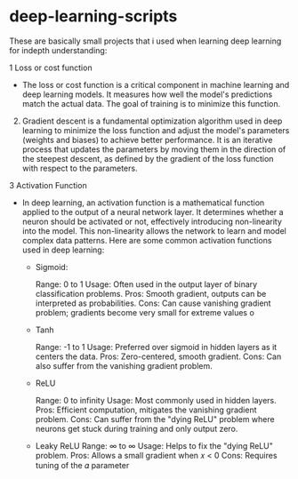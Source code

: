 # deep-learning-scripts
These are basically small projects that i used when learning deep learning for indepth understanding:

1 Loss or cost function

- The loss or cost function is a critical component in machine learning and deep learning models. It measures how well the model's predictions match the actual data. The goal of training is to minimize this function.

2. Gradient descent is a fundamental optimization algorithm used in deep learning to minimize the loss function and adjust the model's parameters (weights and biases) to achieve better performance. It is an iterative process that updates the parameters by moving them in the direction of the steepest descent, as defined by the gradient of the loss function with respect to the parameters.

3 Activation Function

- In deep learning, an activation function is a mathematical function applied to the output of a neural network layer. It determines whether a neuron should be activated or not, effectively introducing non-linearity into the model. This non-linearity allows the network to learn and model complex data patterns. Here are some common activation functions used in deep learning:
   - Sigmoid:
     
       Range: 0 to 1
       Usage: Often used in the output layer of binary classification problems.
       Pros: Smooth gradient, outputs can be interpreted as probabilities.
       Cons: Can cause vanishing gradient problem; gradients become very small for extreme values o
     
   - Tanh
     
       Range: -1 to 1
       Usage: Preferred over sigmoid in hidden layers as it centers the data.
       Pros: Zero-centered, smooth gradient.
       Cons: Can also suffer from the vanishing gradient problem.
     
   - ReLU
     
       Range: 0 to infinity
       Usage: Most commonly used in hidden layers.
       Pros: Efficient computation, mitigates the vanishing gradient problem.
       Cons: Can suffer from the "dying ReLU" problem where neurons get stuck during training and only output zero.
     
   - Leaky ReLU
       Range: ∞ to ∞
       Usage: Helps to fix the "dying ReLU" problem.
       Pros: Allows a small gradient when 𝑥 < 0
       Cons: Requires tuning of the 𝛼 parameter

 
     
